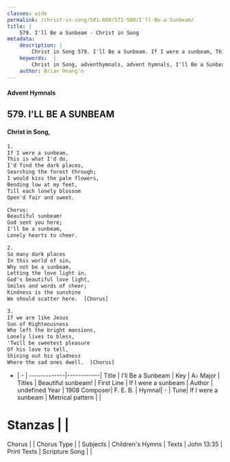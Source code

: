 ```yaml
---
classes: wide
permalink: /christ-in-song/501-600/571-580/I'll-Be-a-Sunbeam/
title: |
    579. I'll Be a Sunbeam - Christ in Song
metadata:
    description: |
        Christ in Song 579. I'll Be a Sunbeam. If I were a sunbeam, This is what I'd do, I'd find the dark places, Searching the forest through; I would kiss the pale flowers, Bending low at my feet, Till each lonely blossom Open'd fair and sweet. Chorus: Beautiful sunbeam! God sent you here; I'll be a sunbeam, Lonely hearts to cheer.
    keywords:  |
        Christ in Song, adventhymnals, advent hymnals, I'll Be a Sunbeam, If I were a sunbeam. Beautiful sunbeam!
    author: Brian Onang'o
---
```


#### Advent Hymnals
## 579. I'LL BE A SUNBEAM
####  Christ in Song,

```txt
1.
If I were a sunbeam,
This is what I'd do,
I'd find the dark places,
Searching the forest through;
I would kiss the pale flowers,
Bending low at my feet,
Till each lonely blossom
Open'd fair and sweet.

Chorus:
Beautiful sunbeam!
God sent you here;
I'll be a sunbeam,
Lonely hearts to cheer.

2.
So many dark places
In this world of sin,
Why not be a sunbeam,
Letting the love light in,
God's beautiful love light,
Smiles and words of cheer;
Kindness is the sunshine
We should scatter here.  [Chorus]

3.
If we are like Jesus
Sun of Righteousness
Who left the bright mansions,
Lonely lives to bless,
'Twill be sweetest pleasure
Of his love to tell,
Shining out his gladness
Where the sad ones dwell.  [Chorus]

```

- |   -  |
-------------|------------|
Title | I'll Be a Sunbeam |
Key | A♭ Major |
Titles | Beautiful sunbeam! |
First Line | If I were a sunbeam |
Author | undefined
Year | 1908
Composer| F. E. B. |
Hymnal|  - |
Tune| If I were a sunbeam |
Metrical pattern | |
# Stanzas |  |
Chorus |  |
Chorus Type |  |
Subjects | Children's Hymns |
Texts | John 13:35 |
Print Texts | 
Scripture Song |  |
    
